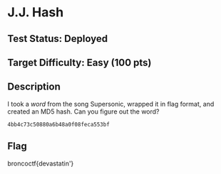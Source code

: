 # J.J. Hash

## Test Status: Deployed

## Target Difficulty: Easy (100 pts)

## Description

I took a *word* from the song Supersonic, wrapped it in flag format, and created an MD5 hash. Can you figure out the word?

`4bb4c73c50880a6b48a0f08feca553bf`

## Flag

broncoctf{devastatin'}
